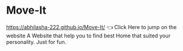 # Move-It
https://abhilasha-222.github.io/Move-It/   👈 Click Here to jump on the website
A Website that help you to find best Home that suited your personality. Just for fun.
